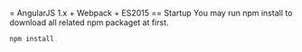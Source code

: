 = AngularJS 1.x + Webpack + ES2015
== Startup
You may run npm install to download all related npm packaget at first.
```
npm install
```

